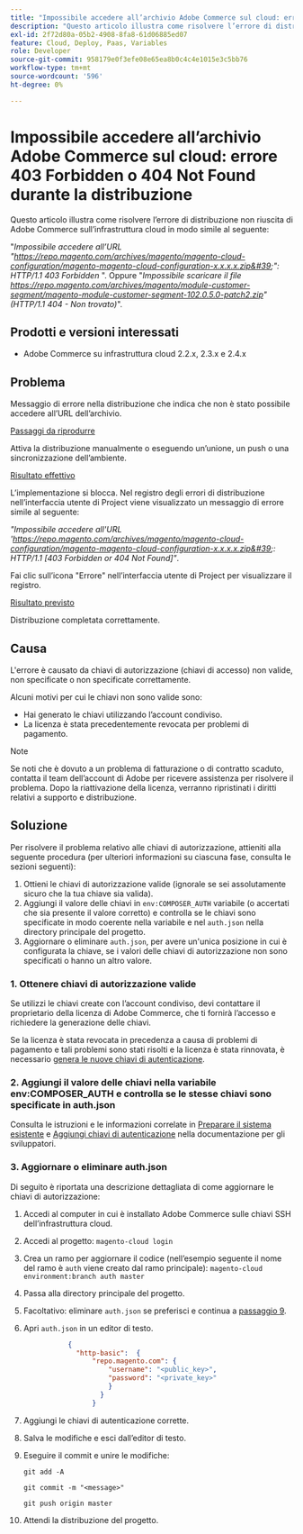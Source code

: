 ```yaml
---
title: "Impossibile accedere all’archivio Adobe Commerce sul cloud: errore 403 Forbidden o 404 Not Found durante la distribuzione"
description: "Questo articolo illustra come risolvere l’errore di distribuzione non riuscita di Adobe Commerce sull’infrastruttura cloud in modo simile al seguente:"
exl-id: 2f72d80a-05b2-4908-8fa8-61d06885ed07
feature: Cloud, Deploy, Paas, Variables
role: Developer
source-git-commit: 958179e0f3efe08e65ea8b0c4c4e1015e3c5bb76
workflow-type: tm+mt
source-wordcount: '596'
ht-degree: 0%

---
```


# Impossibile accedere all’archivio Adobe Commerce sul cloud: errore 403 Forbidden o 404 Not Found durante la distribuzione

Questo articolo illustra come risolvere l’errore di distribuzione non riuscita di Adobe Commerce sull’infrastruttura cloud in modo simile al seguente:

&quot;*Impossibile accedere all’URL &quot;https://repo.magento.com/archives/magento/magento-cloud-configuration/magento-magento-cloud-configuration-x.x.x.x.zip&#39;&quot;: HTTP/1.1 403 Forbidden* &quot;. Oppure &quot;*Impossibile scaricare il file https://repo.magento.com/archives/magento/module-customer-segment/magento-module-customer-segment-102.0.5.0-patch2.zip&quot; (HTTP/1.1 404 - Non trovato)*&quot;.

## Prodotti e versioni interessati

* Adobe Commerce su infrastruttura cloud 2.2.x, 2.3.x e 2.4.x

## Problema

Messaggio di errore nella distribuzione che indica che non è stato possibile accedere all’URL dell’archivio.

<u>Passaggi da riprodurre</u>

Attiva la distribuzione manualmente o eseguendo un’unione, un push o una sincronizzazione dell’ambiente.

<u>Risultato effettivo</u>

L’implementazione si blocca. Nel registro degli errori di distribuzione nell’interfaccia utente di Project viene visualizzato un messaggio di errore simile al seguente:

*&quot;Impossibile accedere all&#39;URL &#39;https://repo.magento.com/archives/magento/magento-cloud-configuration/magento-magento-cloud-configuration-x.x.x.x.zip&#39;: HTTP/1.1 \[403 Forbidden or 404 Not Found\]&quot;*.

Fai clic sull’icona &quot;Errore&quot; nell’interfaccia utente di Project per visualizzare il registro.

<u>Risultato previsto</u>

Distribuzione completata correttamente.

## Causa

L&#39;errore è causato da chiavi di autorizzazione (chiavi di accesso) non valide, non specificate o non specificate correttamente.

Alcuni motivi per cui le chiavi non sono valide sono:

* Hai generato le chiavi utilizzando l’account condiviso.
* La licenza è stata precedentemente revocata per problemi di pagamento.

>[!NOTE]
>
>Se noti che è dovuto a un problema di fatturazione o di contratto scaduto, contatta il team dell’account di Adobe per ricevere assistenza per risolvere il problema. Dopo la riattivazione della licenza, verranno ripristinati i diritti relativi a supporto e distribuzione.

## Soluzione

Per risolvere il problema relativo alle chiavi di autorizzazione, attieniti alla seguente procedura (per ulteriori informazioni su ciascuna fase, consulta le sezioni seguenti):

1. Ottieni le chiavi di autorizzazione valide (ignorale se sei assolutamente sicuro che la tua chiave sia valida).
1. Aggiungi il valore delle chiavi in `env:COMPOSER_AUTH` variabile (o accertati che sia presente il valore corretto) e controlla se le chiavi sono specificate in modo coerente nella variabile e nel `auth.json` nella directory principale del progetto.
1. Aggiornare o eliminare `auth.json`, per avere un&#39;unica posizione in cui è configurata la chiave, se i valori delle chiavi di autorizzazione non sono specificati o hanno un altro valore.

### 1. Ottenere chiavi di autorizzazione valide

Se utilizzi le chiavi create con l’account condiviso, devi contattare il proprietario della licenza di Adobe Commerce, che ti fornirà l’accesso e richiedere la generazione delle chiavi.

Se la licenza è stata revocata in precedenza a causa di problemi di pagamento e tali problemi sono stati risolti e la licenza è stata rinnovata, è necessario [genera le nuove chiavi di autenticazione](https://experienceleague.adobe.com/docs/commerce-operations/installation-guide/prerequisites/authentication-keys.html).

### 2. Aggiungi il valore delle chiavi nella variabile env:COMPOSER\_AUTH e controlla se le stesse chiavi sono specificate in auth.json

Consulta le istruzioni e le informazioni correlate in [Preparare il sistema esistente](https://devdocs.magento.com/cloud/setup/first-time-setup-import-prepare.html#auth-json) e [Aggiungi chiavi di autenticazione](https://devdocs.magento.com/cloud/setup/first-time-setup-import-prepare.html#add-authentication-keys) nella documentazione per gli sviluppatori.

### 3. Aggiornare o eliminare auth.json

Di seguito è riportata una descrizione dettagliata di come aggiornare le chiavi di autorizzazione:

1. Accedi al computer in cui è installato Adobe Commerce sulle chiavi SSH dell’infrastruttura cloud.
1. Accedi al progetto: `magento-cloud login`
1. Crea un ramo per aggiornare il codice (nell’esempio seguente il nome del ramo è `auth` viene creato dal ramo principale):     `magento-cloud environment:branch auth master`
1. Passa alla directory principale del progetto.
1. Facoltativo: eliminare `auth.json` se preferisci e continua a [passaggio 9](#step9).
1. Apri `auth.json` in un editor di testo.

   ```json
              {
                "http-basic":  {
                    "repo.magento.com": {
                        "username": "<public_key>",
                        "password": "<private_key>"
                        }
                      }
                    }
   ```

1. Aggiungi le chiavi di autenticazione corrette.
1. Salva le modifiche e esci dall’editor di testo.
1. Eseguire il commit e unire le modifiche:

   `git add -A`

   `git commit -m "<message>"`

   `git push origin master`
1. Attendi la distribuzione del progetto.
